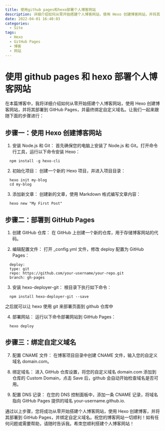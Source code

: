 ```yaml
---
title: 使用github pages和hexo部署个人博客网站
description: 详细介绍如何从零开始搭建个人博客网站，使用 Hexo 创建博客网站，并将其部署到 GitHub Pages，并最终绑定自定义域名。
date: 2022-04-01 16:40:03
categories:
  - Site
tags:
  - Hexo
  - GitHub Pages
  - 博客
  - 网站
---
```


# 使用 github pages 和 hexo 部署个人博客网站

在本篇博客中，我将详细介绍如何从零开始搭建个人博客网站，使用 Hexo 创建博客网站，并将其部署到 GitHub Pages，并最终绑定自定义域名。让我们一起来跟随下面的步骤进行：

## 步骤一：使用 Hexo 创建博客网站

1. 安装 Node.js 和 Git：
   首先确保您的电脑上安装了 Node.js 和 Git。打开命令行工具，运行以下命令安装 Hexo：

```
  npm install -g hexo-cli
```

2. 初始化项目：
   创建一个新的 Hexo 项目，并进入项目目录：

```
  hexo init my-blog
  cd my-blog
```

3. 添加新文章：
   创建新的文章，使用 Markdown 格式编写文章内容：

```
  hexo new "My First Post"
```

## 步骤二：部署到 GitHub Pages

1. 创建 GitHub 仓库：
   在 GitHub 上创建一个新的仓库，用于存储博客网站的代码。

2. 编辑配置文件：
   打开 \_config.yml 文件，修改 deploy 配置为 GitHub Pages：

```
  deploy:
  type: git
  repo: https://github.com/your-username/your-repo.git
  branch: gh-pages
```

3. 安装 hexo-deployer-git：
   根目录下执行如下命令：

```
  npm install hexo-deployer-git --save
```

之后就可以让 hexo 使用 git 来部署页面到 github 仓库中

4. 部署网站：
   运行以下命令部署网站到 GitHub Pages：

```
  hexo deploy
```

## 步骤三：绑定自定义域名

7. 配置 CNAME 文件：
   在博客项目目录中创建 CNAME 文件，输入您的自定义域名 domain.com。

8. 绑定域名：
   进入 GitHub 仓库设置，将您的自定义域名 domain.com 添加到仓库的 Custom Domain，点击 Save 后，github 会自动开始检查域名是否可用。

9. 配置 DNS 记录：
   在您的 DNS 控制面板中，添加一条 CNAME 记录，将域名指向 GitHub Pages 提供的域名 your-username.github.io.

通过以上步骤，您将成功从零开始搭建个人博客网站，使用 Hexo 创建博客，并将其部署到 GitHub Pages，并绑定自定义域名。祝您的博客网站一切顺利！如有任何问题或需要帮助，请随时告诉我。希朿您顺利搭建个人博客网站！
